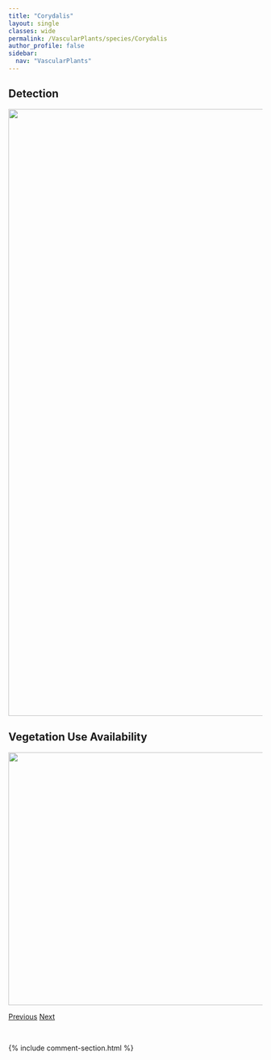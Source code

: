 ```yaml
---
title: "Corydalis"
layout: single
classes: wide
permalink: /VascularPlants/species/Corydalis
author_profile: false
sidebar:
  nav: "VascularPlants"
---
```


<h2>Detection</h2>

<a href="https://drive.google.com/uc?export=view&id=1LwRMouIj15jND8C2VfCSyAEl-amU4y55">
<img src="https://drive.google.com/uc?export=view&id=1LwRMouIj15jND8C2VfCSyAEl-amU4y55" height = "1200" width = "800">
</a>


<h2>Vegetation Use Availability</h2>

<a href="https://drive.google.com/uc?export=view&id=1HdyAxUDBzLUUmQmhflJNZv2I2mMity37">
<img src="https://drive.google.com/uc?export=view&id=1HdyAxUDBzLUUmQmhflJNZv2I2mMity37" height = "500" width = "1000">
</a>


<a href="/DevelopmentWebsite/VascularPlants/species/CornusSericea" class="pagination--pager" title="Cornus sericea">Previous</a> <a href="/DevelopmentWebsite/VascularPlants/species/CorydalisAurea" class="pagination--pager" title="Corydalis aurea">Next</a>

<p>&nbsp;</p>

{% include comment-section.html %}
